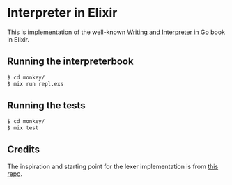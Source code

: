 # Interpreter in Elixir

This is implementation of the well-known [Writing and Interpreter in Go](https://interpreterbook.com/) book in Elixir.

## Running the interpreterbook

```bash
$ cd monkey/
$ mix run repl.exs
```

## Running the tests

```bash
$ cd monkey/
$ mix test
```
## Credits

The inspiration and starting point for the lexer implementation is from [this repo](https://github.com/ThePrimeagen/ts-rust-zig-deez/blob/master/elixir/lib/lexer.ex).
